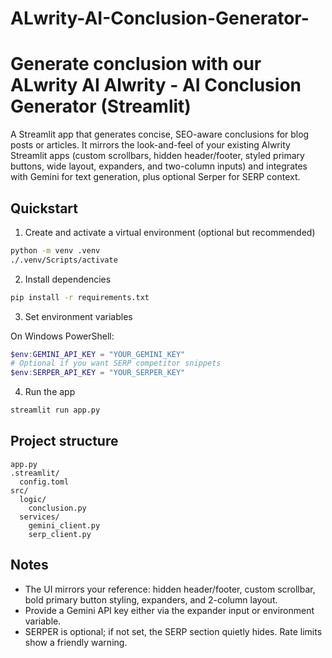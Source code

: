 # ALwrity-AI-Conclusion-Generator-
Generate conclusion with our ALwrity AI
Alwrity - AI Conclusion Generator (Streamlit)
================================================

A Streamlit app that generates concise, SEO-aware conclusions for blog posts or articles. It mirrors the look-and-feel of your existing Alwrity Streamlit apps (custom scrollbars, hidden header/footer, styled primary buttons, wide layout, expanders, and two-column inputs) and integrates with Gemini for text generation, plus optional Serper for SERP context.

Quickstart
----------

1) Create and activate a virtual environment (optional but recommended)

```bash
python -m venv .venv
./.venv/Scripts/activate
```

2) Install dependencies

```bash
pip install -r requirements.txt
```

3) Set environment variables

On Windows PowerShell:

```powershell
$env:GEMINI_API_KEY = "YOUR_GEMINI_KEY"
# Optional if you want SERP competitor snippets
$env:SERPER_API_KEY = "YOUR_SERPER_KEY"
```

4) Run the app

```bash
streamlit run app.py
```

Project structure
-----------------

```
app.py
.streamlit/
  config.toml
src/
  logic/
    conclusion.py
  services/
    gemini_client.py
    serp_client.py
```

Notes
-----
- The UI mirrors your reference: hidden header/footer, custom scrollbar, bold primary button styling, expanders, and 2-column layout.
- Provide a Gemini API key either via the expander input or environment variable.
- SERPER is optional; if not set, the SERP section quietly hides. Rate limits show a friendly warning.

